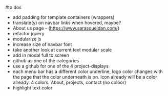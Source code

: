 #to dos
- add padding for template containers (wrappers)
- translate(y) on navbar links when hovered, maybe?
- About us page - (https://www.sarasoueidan.com/)
- refactor jquery
- modularize js
- increase size of navbar font
- take another look at current text modular scale
- add in modal full to screen
- github as one of the categories
- use a github for one of the 4 project-displays
- each menu bar has a different color underline, logo color changes with the page that the color underneath is on. Icon already will be a color already. 4 colors. About, projects, contact (no coloor)
- highlight text color
